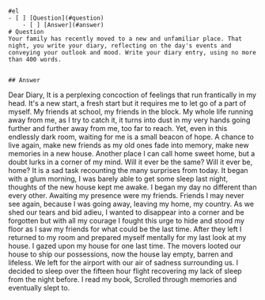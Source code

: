 ```

#el
- [ ] [Question](#question)
	- [ ] [Answer](#answer)
# Question
Your family has recently moved to a new and unfamiliar place. That night, you write your diary, reflecting on the day's events and conveying your outlook and mood. Write your diary entry, using no more than 400 words.


## Answer
```
Dear Diary,
It is a perplexing concoction of feelings that run frantically in my head. It's a new start, a fresh start but it requires me to let go of a part of myself. My friends at school, my friends in the block. My whole life running away from me, as I try to catch it, it turns into dust in my very hands going further and further away from me, too far to reach. Yet, even in this endlessly dark room, waiting for me is a small beacon of hope. A chance to live again, make new friends as my old ones fade into memory, make new memories in a new house. Another place I can call home sweet home, but a doubt lurks in a corner of my mind. Will it ever be the same? Will it ever be, home? 
It is a sad task recounting the many surprises from today. It began with a glum morning, I was barely able to get some sleep last night, thoughts of the new house kept me awake. I began my day no different than every other. Awaiting my presence were my friends. Friends I may never see again, because I was going away, leaving my home, my country. As we shed our tears and bid adieu, I wanted to disappear into a corner and be forgotten but with all my courage I fought this urge to hide and stood my floor as I saw my friends for what could be the last time. After they left I returned to my room and prepared myself mentally for my last look at my house. I gazed upon my house for one last time. The movers looted our house to ship our possessions, now the house lay empty, barren and lifeless. We left for the airport with our air of sadness surrounding us. I decided to sleep over the fifteen hour flight recovering my lack of sleep from the night before. I read my book, Scrolled through memories and eventually slept to.
